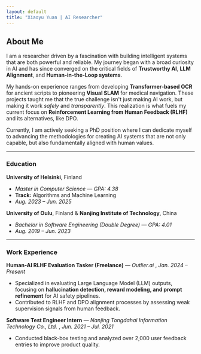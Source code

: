 ```yaml
---
layout: default
title: "Xiaoyu Yuan | AI Researcher"
---
```


## About Me

I am a researcher driven by a fascination with building intelligent systems that are both powerful and reliable. My journey began with a broad curiosity in AI and has since converged on the critical fields of **Trustworthy AI**, **LLM Alignment**, and **Human-in-the-Loop systems**.

My hands-on experience ranges from developing **Transformer-based OCR** for ancient scripts to pioneering **Visual SLAM** for medical navigation. These projects taught me that the true challenge isn't just making AI work, but making it work *safely* and *transparently*. This realization is what fuels my current focus on **Reinforcement Learning from Human Feedback (RLHF)** and its alternatives, like DPO.

Currently, I am actively seeking a PhD position where I can dedicate myself to advancing the methodologies for creating AI systems that are not only capable, but also fundamentally aligned with human values.

---
### Education

**University of Helsinki**, Finland 
* *Master in Computer Science* — *GPA: 4.38*
* **Track:** Algorithms and Machine Learning
* *Aug. 2023 – Jun. 2025* 

**University of Oulu**, Finland & **Nanjing Institute of Technology**, China 
* *Bachelor in Software Engineering (Double Degree)* — *GPA: 4.01*
* *Aug. 2019 – Jun. 2023*  

---

### Work Experience

**Human-AI RLHF Evaluation Tasker (Freelance)** — *Outlier.ai* , *Jan. 2024 – Present*
* Specialized in evaluating Large Language Model (LLM) outputs, focusing on **hallucination detection, reward modeling, and prompt refinement** for AI safety pipelines.
* Contributed to RLHF and DPO alignment processes by assessing weak supervision signals from human feedback.

**Software Test Engineer Intern** — *Nanjing Tongdahai Information Technology Co., Ltd.* , *Jun. 2021 – Jul. 2021*
* Conducted black-box testing and analyzed over 2,000 user feedback entries to improve product quality.
